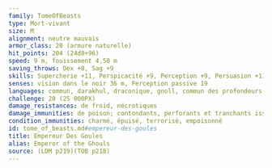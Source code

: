 ```yaml
---
family: TomeOfBeasts
type: Mort-vivant
size: M
alignment: neutre mauvais
armor_class: 20 (armure naturelle)
hit_points: 204 (24d8+96)
speed: 9 m, fouissement 4,50 m
saving_throws: Dex +8, Sag +9
skills: Supercherie +11, Perspicacité +9, Perception +9, Persuasion +11
senses: vision dans le noir 36 m, Perception passive 19
languages: commun, darakhul, draconique, gnoll, commun des profondeurs
challenge: 20 (25 000PX)
damage_resistances: de froid, nécrotiques
damage_immunities: de poison; contondants, perforants et tranchants issus d'armes non magiques
condition_immunities: charmé, épuisé, terrorisé, empoisonné
id: tome_of_beasts.md#empereur-des-goules
title: Empereur Des Goules
alias: Emperor of the Ghouls
source: (LDM p219)(TOB p218)
---
```


